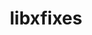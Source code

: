 ---
title: "libxfixes"
layout: cache
categories: [package, develop-2025-03-23]
meta: {"compilers": ["gcc@=11.4.0", "oneapi@=2024.2.1"], "num_specs": 4, "num_specs_by_stack": {"e4s": 2, "e4s-oneapi": 1, "hep": 1, "root": 4}, "oss": ["ubuntu22.04"], "platforms": ["linux"], "stacks": ["e4s", "e4s-oneapi", "hep", "root"], "targets": ["x86_64_v3"], "versions": ["5.0.3"]}
spec_details: [{"compiler": "oneapi@=2024.2.1", "hash": "d7rqn32demjmqbyhgp5bsrt7zryqbzwp", "os": "ubuntu22.04", "platform": "linux", "size": "-", "stacks": ["e4s-oneapi", "root"], "target": "x86_64_v3", "variants": ["build_system=autotools"], "versions": ["5.0.3"]}, {"compiler": "gcc@=11.4.0", "hash": "ielnibbrdzvryr2yiawodmstpcy27h2f", "os": "ubuntu22.04", "platform": "linux", "size": "-", "stacks": ["e4s", "root"], "target": "x86_64_v3", "variants": ["build_system=autotools"], "versions": ["5.0.3"]}, {"compiler": "gcc@=11.4.0", "hash": "vjwppitzwl7x2kydvuwftl4zoylpbcgp", "os": "ubuntu22.04", "platform": "linux", "size": "-", "stacks": ["hep", "root"], "target": "x86_64_v3", "variants": ["build_system=autotools"], "versions": ["5.0.3"]}, {"compiler": "gcc@=11.4.0", "hash": "yd3gj6r36a26p7egb53y5qquk23iw2fp", "os": "ubuntu22.04", "platform": "linux", "size": "-", "stacks": ["e4s", "root"], "target": "x86_64_v3", "variants": ["build_system=autotools"], "versions": ["5.0.3"]}]
---